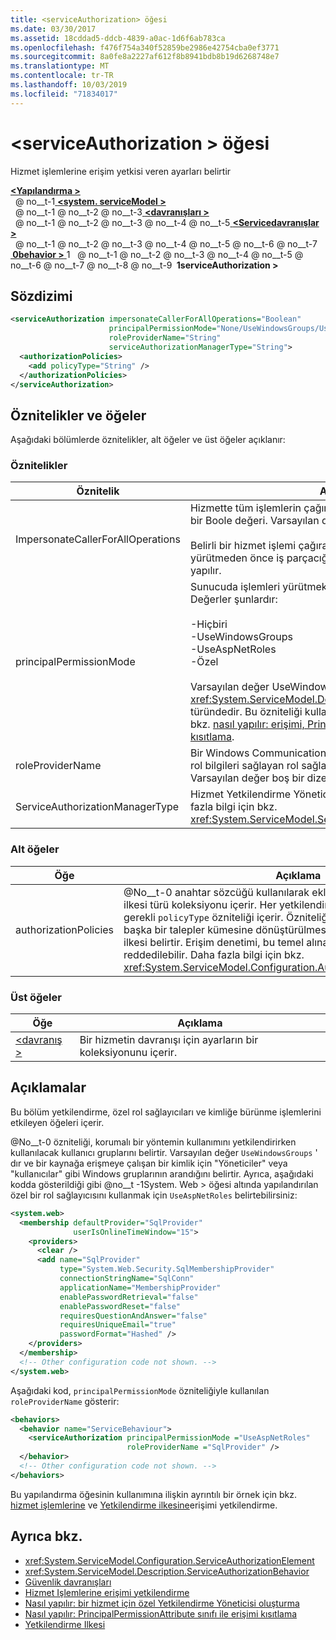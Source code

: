```yaml
---
title: <serviceAuthorization> öğesi
ms.date: 03/30/2017
ms.assetid: 18cddad5-ddcb-4839-a0ac-1d6f6ab783ca
ms.openlocfilehash: f476f754a340f52859be2986e42754cba0ef3771
ms.sourcegitcommit: 8a0fe8a2227af612f8b8941bdb8b19d6268748e7
ms.translationtype: MT
ms.contentlocale: tr-TR
ms.lasthandoff: 10/03/2019
ms.locfileid: "71834017"
---
```

# <a name="serviceauthorization-element"></a>\<serviceAuthorization > öğesi

Hizmet işlemlerine erişim yetkisi veren ayarları belirtir

[ **\<Yapılandırma >** ](../configuration-element.md)\
&nbsp; @ no__t-1[ **\<system. serviceModel >** ](system-servicemodel.md)\
&nbsp; @ no__t-1 @ no__t-2 @ no__t-3[ **\<davranışları >** ](behaviors.md)\
&nbsp; @ no__t-1 @ no__t-2 @ no__t-3 @ no__t-4 @ no__t-5[ **\<Servicedavranışlar >** ](servicebehaviors.md)\
&nbsp; @ no__t-1 @ no__t-2 @ no__t-3 @ no__t-4 @ no__t-5 @ no__t-6 @ no__t-7[ **&nbsp;0behavior >** ](behavior-of-servicebehaviors.md)1
&nbsp; @ no__t-1 @ no__t-2 @ no__t-3 @ no__t-4 @ no__t-5 @ no__t-6 @ no__t-7 @ no__t-8 @ no__t-9 **&nbsp;1serviceAuthorization >**  

## <a name="syntax"></a>Sözdizimi

```xml
<serviceAuthorization impersonateCallerForAllOperations="Boolean"
                      principalPermissionMode="None/UseWindowsGroups/UseAspNetRoles/Custom"
                      roleProviderName="String"
                      serviceAuthorizationManagerType="String">
  <authorizationPolicies>
    <add policyType="String" />
  </authorizationPolicies>
</serviceAuthorization>
```

## <a name="attributes-and-elements"></a>Öznitelikler ve öğeler

Aşağıdaki bölümlerde öznitelikler, alt öğeler ve üst öğeler açıklanır:

### <a name="attributes"></a>Öznitelikler

|Öznitelik|Açıklama|  
|---------------|-----------------|  
|ImpersonateCallerForAllOperations|Hizmette tüm işlemlerin çağıranın kimliğine bürünmesini belirten bir Boole değeri. Varsayılan değer: `false`.<br /><br /> Belirli bir hizmet işlemi çağıranı taklit ettiğinde, belirtilen hizmeti yürütmeden önce iş parçacığı bağlamı arayan bağlamına geçiş yapılır.|  
|principalPermissionMode|Sunucuda işlemleri yürütmek için kullanılan sorumluyu ayarlar. Değerler şunlardır:<br /><br /> -Hiçbiri<br />-UseWindowsGroups<br />-UseAspNetRoles<br />-Özel<br /><br /> Varsayılan değer UseWindowsGroups değeridir. Değer <xref:System.ServiceModel.Description.PrincipalPermissionMode> türündedir. Bu özniteliği kullanma hakkında daha fazla bilgi için bkz. [nasıl yapılır: erişimi, PrincipalPermissionAttribute sınıfı Ile kısıtlama](../../../wcf/how-to-restrict-access-with-the-principalpermissionattribute-class.md).|  
|roleProviderName|Bir Windows Communication Foundation (WCF) uygulaması için rol bilgileri sağlayan rol sağlayıcısının adını belirten bir dize. Varsayılan değer boş bir dizedir.|  
|ServiceAuthorizationManagerType|Hizmet Yetkilendirme Yöneticisi türünü içeren bir dize. Daha fazla bilgi için bkz. <xref:System.ServiceModel.ServiceAuthorizationManager>.|  

### <a name="child-elements"></a>Alt öğeler

|Öğe|Açıklama|  
|-------------|-----------------|  
|authorizationPolicies|@No__t-0 anahtar sözcüğü kullanılarak eklenebilen bir yetkilendirme ilkesi türü koleksiyonu içerir. Her yetkilendirme ilkesi, bir dize olan tek bir gerekli `policyType` özniteliği içerir. Özniteliği, bir giriş talepleri kümesinin başka bir talepler kümesine dönüştürülmesini sağlayan bir yetkilendirme ilkesi belirtir. Erişim denetimi, bu temel alınarak verilebilir veya reddedilebilir. Daha fazla bilgi için bkz. <xref:System.ServiceModel.Configuration.AuthorizationPolicyTypeElement>.|  

### <a name="parent-elements"></a>Üst öğeler

|Öğe|Açıklama|  
|-------------|-----------------|  
|[\<davranış >](behavior-of-endpointbehaviors.md)|Bir hizmetin davranışı için ayarların bir koleksiyonunu içerir.|  

## <a name="remarks"></a>Açıklamalar

Bu bölüm yetkilendirme, özel rol sağlayıcıları ve kimliğe bürünme işlemlerini etkileyen öğeleri içerir.  
  
@No__t-0 özniteliği, korumalı bir yöntemin kullanımını yetkilendirirken kullanılacak kullanıcı gruplarını belirtir. Varsayılan değer `UseWindowsGroups` ' dır ve bir kaynağa erişmeye çalışan bir kimlik için "Yöneticiler" veya "kullanıcılar" gibi Windows gruplarının arandığını belirtir. Ayrıca, aşağıdaki kodda gösterildiği gibi @no__t -1System. Web > öğesi altında yapılandırılan özel bir rol sağlayıcısını kullanmak için `UseAspNetRoles` belirtebilirsiniz:

```xml
<system.web>
  <membership defaultProvider="SqlProvider"
              userIsOnlineTimeWindow="15">
    <providers>
      <clear />
      <add name="SqlProvider"
           type="System.Web.Security.SqlMembershipProvider"
           connectionStringName="SqlConn"
           applicationName="MembershipProvider"
           enablePasswordRetrieval="false"
           enablePasswordReset="false"
           requiresQuestionAndAnswer="false"
           requiresUniqueEmail="true"
           passwordFormat="Hashed" />
    </providers>
  </membership>
  <!-- Other configuration code not shown. -->
</system.web>
```
  
Aşağıdaki kod, `principalPermissionMode` özniteliğiyle kullanılan `roleProviderName` gösterir:
  
```xml
<behaviors>
  <behavior name="ServiceBehaviour">
    <serviceAuthorization principalPermissionMode ="UseAspNetRoles"
                          roleProviderName ="SqlProvider" />
  </behavior>
  <!-- Other configuration code not shown. -->
</behaviors>
```

Bu yapılandırma öğesinin kullanımına ilişkin ayrıntılı bir örnek için bkz. [hizmet işlemlerine](../../../wcf/samples/authorizing-access-to-service-operations.md) ve [Yetkilendirme ilkesine](../../../wcf/samples/authorization-policy.md)erişimi yetkilendirme.
  
## <a name="see-also"></a>Ayrıca bkz.

- <xref:System.ServiceModel.Configuration.ServiceAuthorizationElement>
- <xref:System.ServiceModel.Description.ServiceAuthorizationBehavior>
- [Güvenlik davranışları](../../../wcf/feature-details/security-behaviors-in-wcf.md)
- [Hizmet Işlemlerine erişimi yetkilendirme](../../../wcf/samples/authorizing-access-to-service-operations.md)
- [Nasıl yapılır: bir hizmet için özel Yetkilendirme Yöneticisi oluşturma](../../../wcf/extending/how-to-create-a-custom-authorization-manager-for-a-service.md)
- [Nasıl yapılır: PrincipalPermissionAttribute sınıfı ile erişimi kısıtlama](../../../wcf/how-to-restrict-access-with-the-principalpermissionattribute-class.md)
- [Yetkilendirme Ilkesi](../../../wcf/samples/authorization-policy.md)
